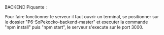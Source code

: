 BACKEND Piquante :

Pour faire fonctionner le serveur il faut ouvrir un terminal, se positionner sur le dossier
"P6-SoPekocko-backend-master" et executer la commande "npm install" puis "npm start",
le serveur s'execute sur le port 3000.